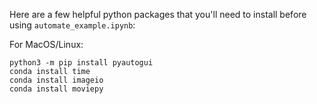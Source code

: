 Here are a few helpful python packages that you'll need to install before using `automate_example.ipynb`:

For MacOS/Linux:
```
python3 -m pip install pyautogui
conda install time
conda install imageio
conda install moviepy
```
